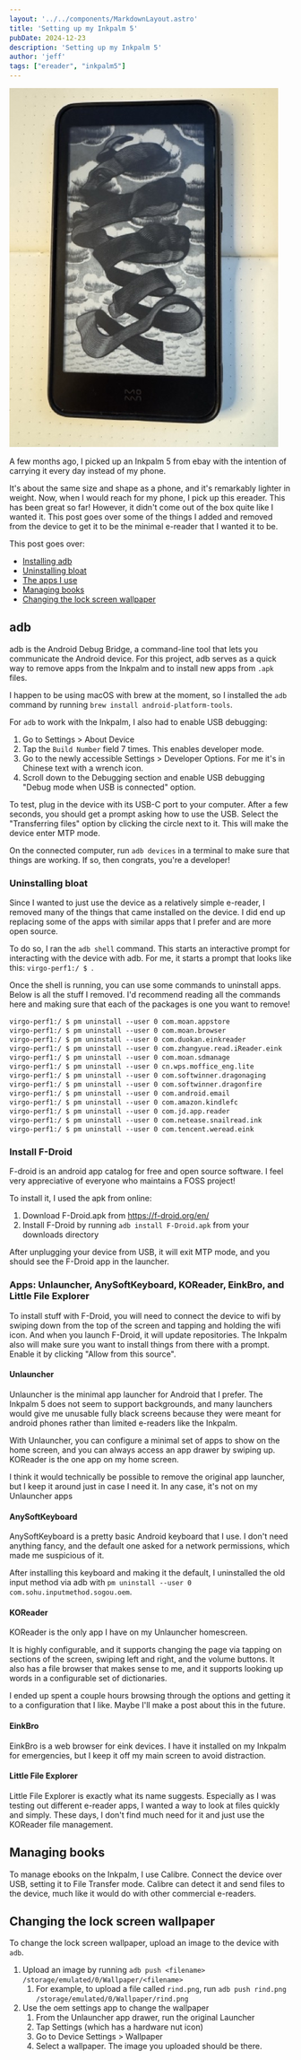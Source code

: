 ```yaml
---
layout: '../../components/MarkdownLayout.astro'
title: 'Setting up my Inkpalm 5'
pubDate: 2024-12-23
description: 'Setting up my Inkpalm 5'
author: 'jeff'
tags: ["ereader", "inkpalm5"]
---
```


![](/static/inkpalm5.jpeg)

A few months ago, I picked up an Inkpalm 5 from ebay with the intention of carrying it every day instead of my phone.

It's about the same size and shape as a phone, and it's remarkably lighter in weight. Now, when I would reach for my phone, I pick up this ereader. This has been great so far! However, it didn't come out of the box quite like I wanted it. This post goes over some of the things I added and removed from the device to get it to be the minimal e-reader that I wanted it to be.

This post goes over:

* [Installing adb](#adb)
* [Uninstalling bloat](#uninstalling-bloat)
* [The apps I use](#apps-unlauncher-anysoftkeyboard-koreader-einkbro-and-little-file-explorer)
* [Managing books](#managing-books)
* [Changing the lock screen wallpaper](#changing-the-lock-screen-wallpaper)

## adb

adb is the Android Debug Bridge, a command-line tool that lets you communicate the Android device. For this project, adb serves as a quick way to remove apps from the Inkpalm and to install new apps from `.apk` files.

I happen to be using macOS with brew at the moment, so I installed the `adb` command by running `brew install android-platform-tools`.

For `adb` to work with the Inkpalm, I also had to enable USB debugging:

1. Go to Settings > About Device
2. Tap the `Build Number` field 7 times. This enables developer mode.
3. Go to the newly accessible Settings > Developer Options. For me it's in Chinese text with a wrench icon.
4. Scroll down to the Debugging section and enable USB debugging "Debug mode when USB is connected" option.

To test, plug in the device with its USB-C port to your computer. After a few seconds, you should get a prompt asking how to use the USB. Select the "Transferring files" option by clicking the circle next to it. This will make the device enter MTP mode.

On the connected computer, run `adb devices` in a terminal to make sure that things are working. If so, then congrats, you're a developer!

### Uninstalling bloat

Since I wanted to just use the device as a relatively simple e-reader, I removed many of the things that came installed on the device. I did end up replacing some of the apps with similar apps that I prefer and are more open source.

To do so, I ran the `adb shell` command. This starts an interactive prompt for interacting with the device with adb. For me, it starts a prompt that looks like this: `virgo-perf1:/ $ `.

Once the shell is running, you can use some commands to uninstall apps. Below is all the stuff I removed. I'd recommend reading all the commands here and making sure that each of the packages is one you want to remove!

```
virgo-perf1:/ $ pm uninstall --user 0 com.moan.appstore
virgo-perf1:/ $ pm uninstall --user 0 com.moan.browser
virgo-perf1:/ $ pm uninstall --user 0 com.duokan.einkreader
virgo-perf1:/ $ pm uninstall --user 0 com.zhangyue.read.iReader.eink
virgo-perf1:/ $ pm uninstall --user 0 com.moan.sdmanage
virgo-perf1:/ $ pm uninstall --user 0 cn.wps.moffice_eng.lite
virgo-perf1:/ $ pm uninstall --user 0 com.softwinner.dragonaging
virgo-perf1:/ $ pm uninstall --user 0 com.softwinner.dragonfire
virgo-perf1:/ $ pm uninstall --user 0 com.android.email
virgo-perf1:/ $ pm uninstall --user 0 com.amazon.kindlefc
virgo-perf1:/ $ pm uninstall --user 0 com.jd.app.reader
virgo-perf1:/ $ pm uninstall --user 0 com.netease.snailread.ink
virgo-perf1:/ $ pm uninstall --user 0 com.tencent.weread.eink
```

### Install F-Droid

F-droid is an android app catalog for free and open source software. I feel very appreciative of everyone who maintains a FOSS project!

To install it, I used the apk from online:

1. Download F-Droid.apk from https://f-droid.org/en/
2. Install F-Droid by running `adb install F-Droid.apk` from your downloads directory

After unplugging your device from USB, it will exit MTP mode, and you should see the F-Droid app in the launcher.

### Apps: Unlauncher, AnySoftKeyboard, KOReader, EinkBro, and Little File Explorer

To install stuff with F-Droid, you will need to connect the device to wifi by swiping down from the top of the screen and tapping and holding the wifi icon. And when you launch F-Droid, it will update repositories. The Inkpalm also will make sure you want to install things from there with a prompt. Enable it by clicking "Allow from this source".

#### Unlauncher

Unlauncher is the minimal app launcher for Android that I prefer. The Inkpalm 5 does not seem to support backgrounds, and many launchers would give me unusable fully black screens because they were meant for android phones rather than limited e-readers like the Inkpalm.

With Unlauncher, you can configure a minimal set of apps to show on the home screen, and you can always access an app drawer by swiping up. KOReader is the one app on my home screen.

I think it would technically be possible to remove the original app launcher, but I keep it around just in case I need it. In any case, it's not on my Unlauncher apps

#### AnySoftKeyboard

AnySoftKeyboard is a pretty basic Android keyboard that I use. I don't need anything fancy, and the default one asked for a network permissions, which made me suspicious of it.

After installing this keyboard and making it the default, I uninstalled the old input method via adb with `pm uninstall --user 0 com.sohu.inputmethod.sogou.oem`.

#### KOReader

KOReader is the only app I have on my Unlauncher homescreen.

It is highly configurable, and it supports changing the page via tapping on sections of the screen, swiping left and right, and the volume buttons. It also has a file browser that makes sense to me, and it supports looking up words in a configurable set of dictionaries.

I ended up spent a couple hours browsing through the options and getting it to a configuration that I like. Maybe I'll make a post about this in the future.

#### EinkBro

EinkBro is a web browser for eink devices. I have it installed on my Inkpalm for emergencies, but I keep it off my main screen to avoid distraction.

#### Little File Explorer

Little File Explorer is exactly what its name suggests. Especially as I was testing out different e-reader apps, I wanted a way to look at files quickly and simply. These days, I don't find much need for it and just use the KOReader file management.

## Managing books

To manage ebooks on the Inkpalm, I use Calibre. Connect the device over USB, setting it to File Transfer mode. Calibre can detect it and send files to the device, much like it would do with other commercial e-readers.

## Changing the lock screen wallpaper

To change the lock screen wallpaper, upload an image to the device with `adb`.

1. Upload an image by running `adb push <filename> /storage/emulated/0/Wallpaper/<filename>`
   1. For example, to upload a file called `rind.png`, run `adb push rind.png /storage/emulated/0/Wallpaper/rind.png`
2. Use the oem settings app to change the wallpaper
   1. From the Unlauncher app drawer, run the original Launcher
   2. Tap Settings (which has a hardware nut icon)
   3. Go to Device Settings > Wallpaper
   4. Select a wallpaper. The image you uploaded should be there.
